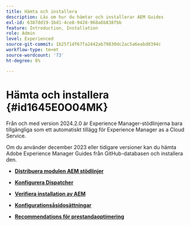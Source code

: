```yaml
---
title: Hämta och installera
description: Läs om hur du hämtar och installerar AEM Guides
exl-id: 6387dd19-1bd1-4ce8-9428-968a6b838fbb
feature: Introduction, Installation
role: Admin
level: Experienced
source-git-commit: 1b25f1df67fa2442ab79830dc2ac5a6eabd0394c
workflow-type: tm+mt
source-wordcount: '73'
ht-degree: 8%

---
```


# Hämta och installera {#id1645E0O04MK}

Från och med version 2024.2.0 är Experience Manager-stödlinjerna bara tillgängliga som ett automatiskt tillägg för Experience Manager as a Cloud Service.

Om du använder december 2023 eller tidigare versioner kan du hämta Adobe Experience Manager Guides från GitHub-databasen och installera den.


- **[Distribuera modulen AEM stödlinjer](download-install-dxml-first-time.md)**

- **[Konfigurera Dispatcher](download-install-configure-dispatcher.md)**

- **[Verifiera installation av AEM](download-install-verify-dxml-installation.md)**

- **[Konfigurationsåsidosättningar](download-install-additional-config-override.md)**

- **[Recommendations för prestandaoptimering](download-install-recommend-perf-optimiz.md)**
